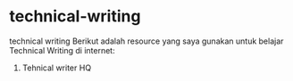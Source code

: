 # technical-writing
technical writing
Berikut adalah resource yang saya gunakan untuk belajar Technical Writing di internet:
1. Tehnical writer HQ
